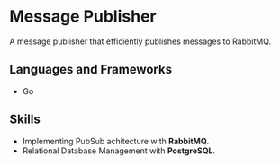 # Message Publisher

A message publisher that efficiently publishes messages to RabbitMQ. 
 
## Languages and Frameworks

- Go

## Skills

- Implementing PubSub achitecture with **RabbitMQ**.
- Relational Database Management with **PostgreSQL**.

